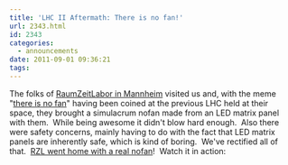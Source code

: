```yaml
---
title: 'LHC II Aftermath: There is no fan!'
url: 2343.html
id: 2343
categories:
  - announcements
date: 2011-09-01 09:36:21
tags:
---
```


The folks of [RaumZeitLabor in Mannheim](http://raumzeitlabor.de/) visited us and, with the meme "[there is no fan](https://blog.shackspace.de/wiki/doku.php?id=meme:there_is_no_fan)" having been coined at the previous LHC held at their space, they brought a simulacrum nofan made from an LED matrix panel with them.  While being awesome it didn't blow hard enough.  Also there were safety concerns, mainly having to do with the fact that LED matrix panels are inherently safe, which is kind of boring.  We've rectified all of that.  [RZL went home with a real nofan](https://twitter.com/#!/Inte/status/107864486450438144)!  Watch it in action:

<object style="height: 390px; width: 640px;" classid="clsid:d27cdb6e-ae6d-11cf-96b8-444553540000" width="100" height="100" codebase="http://download.macromedia.com/pub/shockwave/cabs/flash/swflash.cab#version=6,0,40,0"><param name="allowFullScreen" value="true" /><param name="allowScriptAccess" value="always" /><param name="src" value="http://www.youtube.com/v/ZJ186k4_lXw?version=3" /><param name="allowfullscreen" value="true" /><embed style="height: 390px; width: 640px;" type="application/x-shockwave-flash" width="100" height="100" src="http://www.youtube.com/v/ZJ186k4_lXw?version=3" allowscriptaccess="always" allowfullscreen="true"></embed></object>